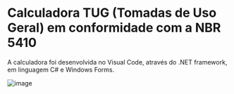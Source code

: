 # Calculadora TUG (Tomadas de Uso Geral) em conformidade com a NBR 5410

A calculadora foi desenvolvida no Visual Code, através do .NET framework, em linguagem C# e Windows Forms.

![image](https://user-images.githubusercontent.com/55628779/236580092-35c7d71d-e388-4f6f-8150-43b76b4366d7.png)
